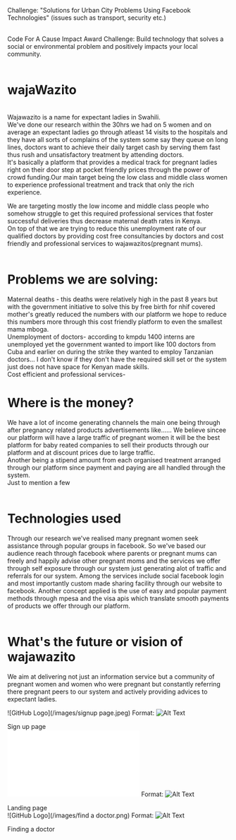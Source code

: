 Challenge: "Solutions for Urban City Problems Using Facebook Technologies" (issues such as transport, security etc.)<br/><br/>

Code For A Cause Impact Award Challenge: Build technology that solves a social or environmental problem and positively impacts your local community.<br/><br/>


# wajaWazito
<br/>
Wajawazito is a name for expectant ladies in Swahili. <br/>
We've done our research within the 30hrs we had on 5 women and on average an expectant ladies go  through atleast 14 visits to the hospitals and they have all sorts of complains of the system some say they queue on long lines, doctors want to achieve their daily target cash by serving them fast thus rush and unsatisfactory treatment by attending doctors.<br/>
It's basically a platform that provides a medical track for pregnant ladies right on their door step at pocket friendly prices through the power of crowd funding.Our main target being the low class and middle class women to experience professional treatment and track that only the rich experience. <br/>

We are targeting mostly the low income and middle  class people who somehow struggle to get this required  professional services that foster successful deliveries thus decrease maternal death rates in Kenya.<br/>
On top of that we are trying to reduce this unemployment rate of our qualified doctors by providing cost free consultancies by doctors and cost friendly and professional services to wajawazitos(pregnant mums). <br/>
<br/>
# Problems we are solving:<br/>

Maternal deaths - this deaths were relatively high in the past 8 years but with the government initiative to solve this by free birth for nhif covered mother's greatly reduced the numbers with our platform we hope to reduce this numbers more through  this cost friendly platform to even the smallest mama mboga. 
<br/>
Unemployment of doctors- according to kmpdu 1400 interns are unemployed yet the government wanted to import like 100 doctors from Cuba and earlier on during the strike they wanted to employ Tanzanian doctors... I don't know if they don't have the required skill set or the system just does not have space for Kenyan made skills.
<br/>
Cost efficient and professional services-
<br/>
# Where is the money?<br/> 
We have a lot of income generating channels the main one being through after pregnancy related products advertisements like...... 
We believe sincee our platform will have a large traffic of pregnant women it will be the best platform for  baby reated companies to sell their products through our platform and at discount prices due to large traffic. 
<br/>
Another being a stipend amount from each organised treatment arranged through our platform since payment and paying are all handled through the system. <br/>
Just to mention a few
<br/><br/>
# Technologies used<br/>
Through our research we've realised many pregnant women seek assistance through popular groups in facebook. So we've based our audience reach through facebook where parents or pregnant mums can freely and happily advise other pregnant moms and the services we offer through self exposure through our system just generating alot of traffic and referrals for our system. Among the services include social facebook login and most importantly custom made sharing facility through our website to facebook.
Another concept applied is the use of easy and popular  payment methods through mpesa and the visa apis which translate smooth payments of products we offer through our platform. 
<br/><br/>
# What's the future or vision of wajawazito<br/>
We aim at delivering not just an information service but a community of pregnant  women and women who were pregnant but constantly referring there pregnant peers to our system and actively providing advices to expectant ladies. 


![GitHub Logo](/images/signup page.jpeg)
Format: ![Alt Text](url)

Sign up page
<br/>
![GitHub Logo](/images/landing.html)
Format: ![Alt Text](url)

Landing page
<br/>
![GitHub Logo](/images/find a doctor.png)
Format: ![Alt Text](url)

Finding a doctor
<br/>
